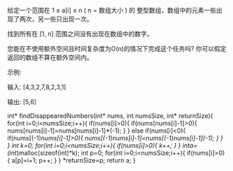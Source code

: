 给定一个范围在  1 ≤ a[i] ≤ n ( n = 数组大小 ) 的 整型数组，数组中的元素一些出现了两次，另一些只出现一次。

找到所有在 [1, n] 范围之间没有出现在数组中的数字。

您能在不使用额外空间且时间复杂度为O(n)的情况下完成这个任务吗? 你可以假定返回的数组不算在额外空间内。

示例:

输入:
[4,3,2,7,8,2,3,1]

输出:
[5,6]

int* findDisappearedNumbers(int* nums, int numsSize, int* returnSize){
    for(int i=0;i<numsSize;i++){
        if(nums[i]>0){
            if(nums[nums[i]-1]>0){
                nums[nums[i]-1]=nums[nums[i]-1]*(-1);
            }
        }
        else if(nums[i]<0){
            if(nums[(-1)*nums[i]-1]>0){
                nums[(-1)*nums[i]-1]=nums[(-1)*nums[i]-1]*(-1);
            }
        }
    }
    int k=0;
    for(int i=0;i<numsSize;i++){
        if(nums[i]>0){
            k++;
        }
    }
    int*a=(int*)malloc(sizeof(int)*k);
    int p=0;
    for(int i=0;i<numsSize;i++){
        if(nums[i]>0){
            a[p]=i+1;
            p++;
        }
    }
    *returnSize=p;
    return a;
}
